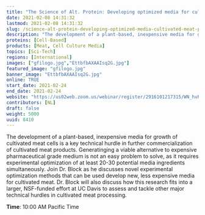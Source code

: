 ```yaml
---
title: "The Science of Alt. Protein: Developing optimized media for cultivated meat production with Dr. David Block"
date: 2021-02-08 14:31:32
lastmod: 2021-02-08 14:31:32
slug: /science-alt-protein-developing-optimized-media-cultivated-meat-production-dr-david-block
description: "The development of a plant-based, inexpensive media for growth of cultivated meat cells is a key technical hurdle in further commercialization of cultivated meat products. Generatinging a viable alternative to expensive pharmaceutical grade medium is not an easy problem to solve, as it requires experimental optimization of at least 20-30 potential media ingredients simultaneously. Join Dr. Block as he discusses novel experimental optimization methods that can be used develop new, less expensive media for cultivated meat. Dr."
proteins: [Cell-Based]
products: [Meat, Cell Culture Media]
topics: [Sci-Tech]
regions: [International]
images: ["gfilogo.jpg","EttbfbAXAAIsq2G.jpg"]
featured_image: "gfilogo.jpg"
banner_image: "EttbfbAXAAIsq2G.jpg"
online: TRUE
start_date: 2021-02-24
end_date: 2021-02-24
website: "https://us02web.zoom.us/webinar/register/2916101217315/WN_hvRgdYNxQpaKngGWhoY3lA"
contributors: [NL]
draft: false
weight: 5000
uuid: 8410
---
```

<p>The development of a plant-based, inexpensive media for growth of cultivated meat cells is a key technical hurdle in further commercialization of cultivated meat products. Generatinging a viable alternative to expensive pharmaceutical grade medium is not an easy problem to solve, as it requires experimental optimization of at least 20-30 potential media ingredients simultaneously. Join Dr. Block as he discusses novel experimental optimization methods that can be used develop new, less expensive media for cultivated meat. Dr. Block will also discuss how this research fits into a larger, NSF-funded effort at UC Davis to assess and tackle other major technical hurdles in cultivated meat processing.</p>
<p><strong>Time</strong>: 10:00 AM Pacific Time</p>
